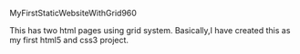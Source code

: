 MyFirstStaticWebsiteWithGrid960

This has two html pages using grid system. Basically,I have created this as my first html5 and css3 project.
